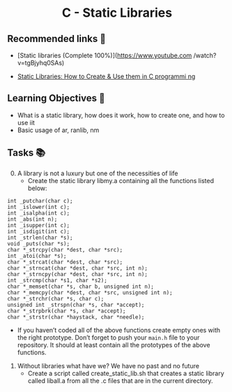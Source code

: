  <h1 align="center"> C - Static Libraries </h1>

## Recommended links 🔗
- [Static libraries (Complete 100%)](https://www.youtube.com    /watch?v=tgBjyhq0SAs)

- [Static Libraries: How to Create & Use them in C programmi    ng](https://www.youtube.com/watch?v=icbR8V5eOQc) 

## Learning Objectives 🎯 

- What is a static library, how does it work, how to create one, and how to use iit
- Basic usage of ar, ranlib, nm

## Tasks 📚

0. A library is not a luxury but one of the necessities of life
	- Create the static library libmy.a containing all the functions listed below:
	
~~~
int _putchar(char c);
int _islower(int c);
int _isalpha(int c);
int _abs(int n);
int _isupper(int c);
int _isdigit(int c);
int _strlen(char *s);
void _puts(char *s);
char *_strcpy(char *dest, char *src);
int _atoi(char *s);
char *_strcat(char *dest, char *src);
char *_strncat(char *dest, char *src, int n);
char *_strncpy(char *dest, char *src, int n);
int _strcmp(char *s1, char *s2);
char *_memset(char *s, char b, unsigned int n);
char *_memcpy(char *dest, char *src, unsigned int n);
char *_strchr(char *s, char c);
unsigned int _strspn(char *s, char *accept);
char *_strpbrk(char *s, char *accept);
char *_strstr(char *haystack, char *needle);
~~~
- If you haven’t coded all of the above functions create empty ones with the right prototype.
Don’t forget to push your `main.h` file to your repository. It should at least contain all the prototypes of the above functions.

1. Without libraries what have we? We have no past and no future
	- Create a script called create_static_lib.sh that creates a static library called liball.a from all the .c files that are in the current directory.

